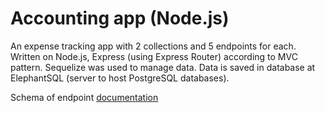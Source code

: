 # Accounting app (Node.js)

An expense tracking app with 2 collections and 5 endpoints for each.
Written on Node.js, Express (using Express Router) according to MVC pattern.
Sequelize was used to manage data.
Data is saved in database at ElephantSQL (server to host PostgreSQL databases).

Schema of endpoint [documentation](https://app.swaggerhub.com/apis/YURIIHOLIUK_1/Accounting-App/1.0.0)
